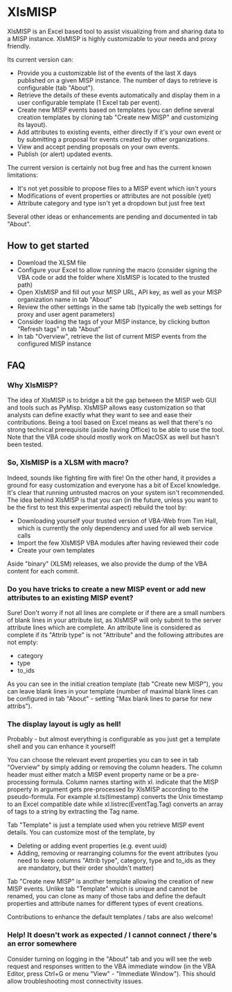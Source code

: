# XlsMISP

XlsMISP is an Excel based tool to assist visualizing from and sharing data to a MISP instance.  XlsMISP is highly customizable to your needs and proxy friendly.

Its current version can:
- Provide you a customizable list of the events of the last X days published on a given MISP instance. The number of days to retrieve is configurable (tab "About").
- Retrieve the details of these events automatically and display them in a user configurable template (1 Excel tab per event).
- Create new MISP events based on templates (you can define several creation templates by cloning tab "Create new MISP" and customizing its layout).
- Add attributes to existing events, either directly if it's your own event or by submitting a proposal for events created by other organizations.
- View and accept pending proposals on your own events.
- Publish (or alert) updated events.

The current version is certainly not bug free and has the current known limitations:
- It's not yet possible to propose files to a MISP event which isn't yours
- Modifications of event properties or attributes are not possible (yet)
- Attribute category and type isn't yet a dropdown but just free text

Several other ideas or enhancements are pending and documented in tab "About".


## How to get started
- Download the XLSM file
- Configure your Excel to allow running the macro (consider signing the VBA code or add the folder where XlsMISP is located to the trusted path)
- Open XlsMISP and fill out your MISP URL, API key, as well as your MISP organization name in tab "About"
- Review the other settings in the same tab (typically the web settings for proxy and user agent parameters)
- Consider loading the tags of your MISP instance, by clicking button "Refresh tags" in tab "About"
- In tab "Overview", retrieve the list of current MISP events from the configured MISP instance


## FAQ

### Why XlsMISP?
The idea of XlsMISP is to bridge a bit the gap between the MISP web GUI and tools such as PyMisp. XlsMISP allows easy customization so that analysts can define exactly what they want to see and ease their contributions. Being a tool based on Excel means as well that there's no strong technical prerequisite (aside having Office) to be able to use the tool. Note that the VBA code should mostly work on MacOSX as well but hasn't been tested.


### So, XlsMISP is a XLSM with macro?
Indeed, sounds like fighting fire with fire! On the other hand, it provides a ground for easy customization and everyone has a bit of Excel knowledge. It's clear that running untrusted macros on your system isn't recommended. The idea behind XlsMISP is that you can (in the future, unless you want to be the first to test this experimental aspect) rebuild the tool by:
- Downloading yourself your trusted version of VBA-Web from Tim Hall, which is currently the only dependency and used for all web service calls
- Import the few XlsMISP VBA modules after having reviewed their code
- Create your own templates

Aside "binary" (XLSM) releases, we also provide the dump of the VBA content for each commit.


### Do you have tricks to create a new MISP event or add new attributes to an existing MISP event?
Sure! Don't worry if not all lines are complete or if there are a small numbers of blank lines in your attribute list, as XlsMISP will only submit to the server attribute lines which are complete. An attribute line is considered as complete if its "Attrib type" is not "Attribute" and the following attributes are not empty:
- category
- type
- to_ids

As you can see in the initial creation template (tab "Create new MISP"), you can leave blank lines in your template (number of maximal blank lines can be configured in tab "About" - setting "Max blank lines to parse for new attribs").


### The display layout is ugly as hell!
Probably - but almost everything is configurable as you just get a template shell and you can enhance it yourself!

You can choose the relevant event properties you can to see in tab "Overview" by simply adding or removing the column headers. The column header must either match a MISP event property name or be a pre-processing formula. Column names starting with xl. indicate that the MISP property in argument gets pre-processed by XlsMISP according to the pseudo-formula. For example xl.ts(timestamp) converts the Unix timestamp to an Excel compatible date while xl.listrec(EventTag.Tag) converts an array of tags to a string by extracting the Tag name.

Tab "Template" is just a template used when you retrieve MISP event details. You can customize most of the template, by 
- Deleting or adding event properties (e.g. event uuid)
- Adding, removing or rearranging columns for the event attributes (you need to keep columns "Attrib type", category, type and to_ids as they are mandatory, but their order shouldn't matter)

Tab "Create new MISP" is another template allowing the creation of new MISP events. Unlike tab "Template" which is unique and cannot be renamed, you can clone as many of those tabs and define the default properties and attribute names for different types of event creations.

Contributions to enhance the default templates / tabs are also welcome!


### Help! It doesn't work as expected / I cannot connect / there's an error somewhere
Consider turning on logging in the "About" tab and you will see the web request and responses written to the VBA immediate window (in the VBA Editor, press Ctrl+G or menu "View" - "Immediate Window"). This should allow troubleshooting most connectivity issues.
